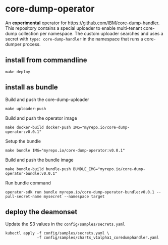 # core-dump-operator

An **experimental** operator for https://github.com/IBM/core-dump-handler.
This repository contains a special uploader to enable multi-tenant core-dump collection per namespace.
The custom uploader searches and uses a secret with `type: core-dump-handler` in the namespace that runs a core-dumper process.

## install from commandline

```
make deploy
```

## install as bundle

Build and push the core-dump-uploader
```
make uploader-push
```

Build and push the operator image
```
make docker-build docker-push IMG="myrepo.io/core-dump-operator:v0.0.1"
```

Setup the bundle
```
make bundle IMG="myrepo.io/core-dump-operator:v0.0.1"
```

Build and push the bundle image
```
make bundle-build bundle-push BUNDLE_IMG="myrepo.io/core-dump-operator-bundle:v0.0.1"
```

Run bundle command
```
operator-sdk run bundle myrepo.io/core-dump-operator-bundle:v0.0.1 --pull-secret-name mysecret --namespace target
```

## deploy the deamonset

Update the S3 values in the `config/samples/secrets.yaml`
```
kubectl apply -f config/samples/secrets.yaml \
              -f config/samples/charts_v1alpha1_coredumphandler.yaml
```